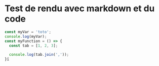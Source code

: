 # Test de rendu avec markdown et du code
```javascript
const myVar = 'toto';
console.log(myVar);
const myFunction = () => {
  const tab = [1, 2, 3];
  
  console.log(tab.join(','));
}ï
